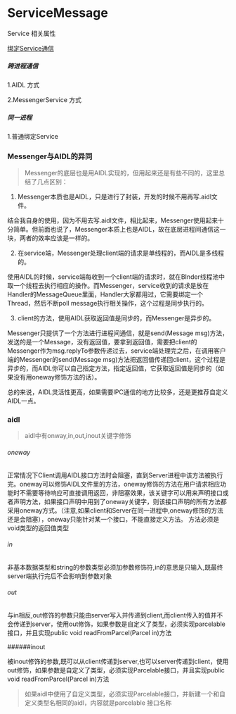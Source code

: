 # ServiceMessage
Service  相关属性


[绑定Service通信](https://developer.android.com/guide/components/bound-services.html?hl=zh-cn)

##### 跨进程通信

1.AIDL 方式

2.MessengerService 方式

##### 同一进程

1.普通绑定Service


### Messenger与AIDL的异同

> Messenger的底层也是用AIDL实现的，但用起来还是有些不同的，这里总结了几点区别：

1. Messenger本质也是AIDL，只是进行了封装，开发的时候不用再写.aidl文件。

结合我自身的使用，因为不用去写.aidl文件，相比起来，Messenger使用起来十分简单。但前面也说了，Messenger本质上也是AIDL，故在底层进程间通信这一块，两者的效率应该是一样的。

2. 在service端，Messenger处理client端的请求是单线程的，而AIDL是多线程的。

使用AIDL的时候，service端每收到一个client端的请求时，就在BInder线程池中取一个线程去执行相应的操作。而Messenger，service收到的请求是放在Handler的MessageQueue里面，Handler大家都用过，它需要绑定一个Thread，然后不断poll message执行相关操作，这个过程是同步执行的。

3. client的方法，使用AIDL获取返回值是同步的，而Messenger是异步的。

Messenger只提供了一个方法进行进程间通信，就是send(Message msg)方法，发送的是一个Message，没有返回值，要拿到返回值，需要把client的Messenger作为msg.replyTo参数传递过去，service端处理完之后，在调用客户端的Messenger的send(Message msg)方法把返回值传递回client，这个过程是异步的，而AIDL你可以自己指定方法，指定返回值，它获取返回值是同步的（如果没有用oneway修饰方法的话）。

总的来说，AIDL灵活性更高，如果需要IPC通信的地方比较多，还是更推荐自定义AIDL一点。

### aidl

> aidl中有onway,in,out,inout关键字修饰

###### oneway

正常情况下Client调用AIDL接口方法时会阻塞，直到Server进程中该方法被执行完。oneway可以修饰AIDL文件里的方法，oneway修饰的方法在用户请求相应功能时不需要等待响应可直接调用返回，非阻塞效果，该关键字可以用来声明接口或者声明方法，如果接口声明中用到了oneway关键字，则该接口声明的所有方法都采用oneway方式。（注意,如果client和Server在同一进程中,oneway修饰的方法还是会阻塞），oneway只能针对某一个接口，不能直接定义方法。 方法必须是void类型的返回值类型

###### in

非基本数据类型和string的参数类型必须加参数修饰符,in的意思是只输入,既最终server端执行完后不会影响到参数对象


###### out

与in相反,out修饰的参数只能由server写入并传递到client,而client传入的值并不会传递到server，使用out修饰，如果参数是自定义了类型，必须实现parcelable接口，并且实现public void readFromParcel(Parcel in)方法

######inout

被inout修饰的参数,既可以从client传递到server,也可以server传递到client，使用out修饰，如果参数是自定义了类型，必须实现Parcelable接口，并且实现public void readFromParcel(Parcel in)方法

> 如果aidl中使用了自定义类型，必须实现Parcelable接口，并新建一个和自定义类型名相同的aidl，内容就是parcelable 接口名称